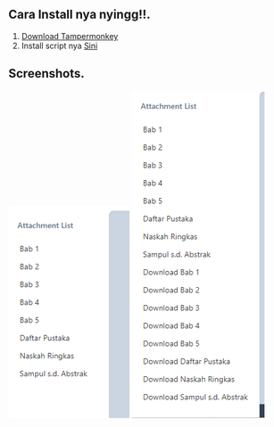 
## Cara Install nya nyingg!!.
1. [Download Tampermonkey](https://chromewebstore.google.com/detail/tampermonkey/dhdgffkkebhmkfjojejmpbldmpobfkfo)
2. Install script nya [Sini](https://raw.githubusercontent.com/Nazzid/REPO-dwn/main/REPO-dwn.js)

## Screenshots.
![alt-text-1](1.png "title-1") ![alt-text-2](2.png "title-2")
